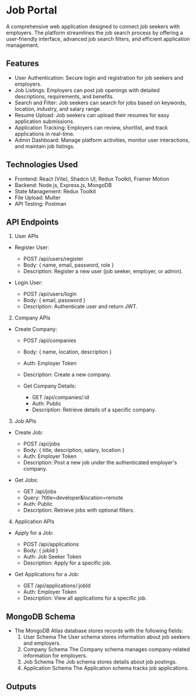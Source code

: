 # Job Portal

A comprehensive web application designed to connect job seekers with employers. The platform streamlines the job search process by offering a user-friendly interface, advanced job search filters, and efficient application management.

## Features
- User Authentication: Secure login and registration for job seekers and employers.
- Job Listings: Employers can post job openings with detailed descriptions, requirements, and benefits.
- Search and Filter: Job seekers can search for jobs based on keywords, location, industry, and salary range.
- Resume Upload: Job seekers can upload their resumes for easy application submissions.
- Application Tracking: Employers can review, shortlist, and track applications in real-time.
- Admin Dashboard: Manage platform activities, monitor user interactions, and maintain job listings.

## Technologies Used
- Frontend: React (Vite), Shadcn UI, Redux Toolkit, Framer Motion
- Backend: Node.js, Express.js, MongoDB
- State Management: Redux Toolkit
- File Upload: Multer
- API Testing: Postman

## API Endpoints
1. User APIs
  - Register User:
    - POST /api/users/register
    - Body: { name, email, password, role }
    - Description: Register a new user (job seeker, employer, or admin).

  - Login User:
    - POST /api/users/login
    - Body: { email, password }
    - Description: Authenticate user and return JWT.

2. Company APIs
- Create Company:
    - POST /api/companies
    - Body: { name, location, description }
    - Auth: Employer Token
    - Description: Create a new company.
  
  - Get Company Details: 
    - GET /api/companies/:id
    - Auth: Public
    - Description: Retrieve details of a specific company.

3. Job APIs
  - Create Job:  
    - POST /api/jobs
    - Body: { title, description, salary, location }
    - Auth: Employer Token
    - Description: Post a new job under the authenticated employer's company.

  - Get Jobs: 
    - GET /api/jobs
    - Query: ?title=developer&location=remote
    - Auth: Public
    - Description: Retrieve jobs with optional filters.

4. Application APIs
  - Apply for a Job:
    - POST /api/applications
    - Body: { jobId }
    - Auth: Job Seeker Token
    - Description: Apply for a specific job.

  - Get Applications for a Job:
    - GET /api/applications/:jobId
    - Auth: Employer Token
    - Description: View all applications for a specific job.


## MongoDB Schema
- The MongoDB Atlas database stores records with the following fields:
  1. User Schema
  The User schema stores information about job seekers and employers.
  2. Company Schema
  The Company schema manages company-related information for employers.
  3. Job Schema
  The Job schema stores details about job postings.
  4. Application Schema
  The Application schema tracks job applications.

 ## Outputs


